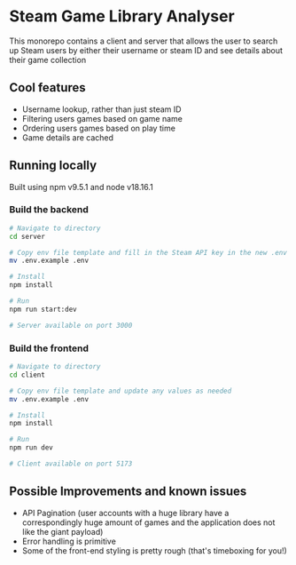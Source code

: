 # Steam Game Library Analyser

This monorepo contains a client and server that allows the user to search up Steam users by either their username or steam ID and see details about their game collection

## Cool features

- Username lookup, rather than just steam ID
- Filtering users games based on game name
- Ordering users games based on play time
- Game details are cached

## Running locally

Built using npm v9.5.1 and node v18.16.1

### Build the backend

```bash
# Navigate to directory
cd server

# Copy env file template and fill in the Steam API key in the new .env file
mv .env.example .env

# Install
npm install

# Run
npm run start:dev

# Server available on port 3000
```

### Build the frontend

```bash
# Navigate to directory
cd client

# Copy env file template and update any values as needed
mv .env.example .env

# Install
npm install

# Run
npm run dev

# Client available on port 5173
```

## Possible Improvements and known issues

- API Pagination (user accounts with a huge library have a correspondingly huge amount of games and the application does not like the giant payload)
- Error handling is primitive
- Some of the front-end styling is pretty rough (that's timeboxing for you!)

